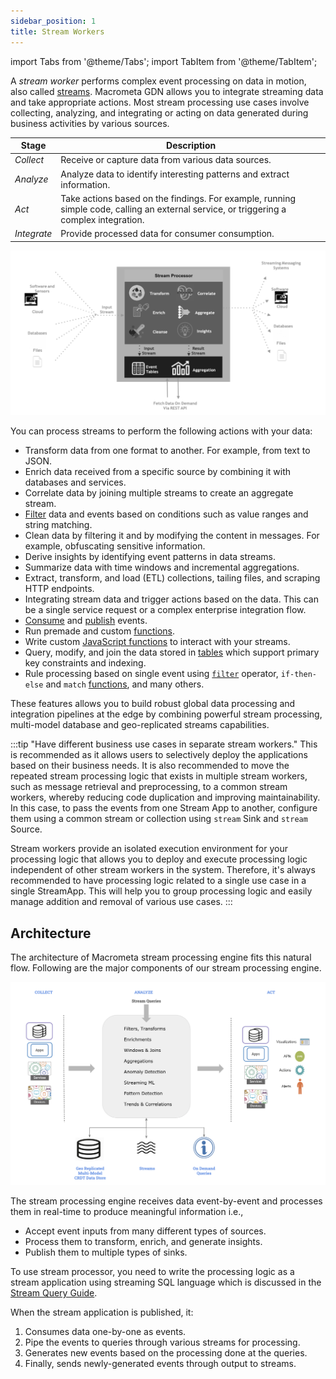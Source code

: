 ```yaml
---
sidebar_position: 1
title: Stream Workers
---
```


import Tabs from '@theme/Tabs';
import TabItem from '@theme/TabItem';

A _stream worker_ performs complex event processing on data in motion, also called [streams](../streams/index.md). Macrometa GDN allows you to integrate streaming data and take appropriate actions. Most stream processing use cases involve collecting, analyzing, and integrating or acting on data generated during business activities by various sources.

| Stage | Description |
|-------|-------------|
| _Collect_ | Receive or capture data from various data sources. |
| _Analyze_ | Analyze data to identify interesting patterns and extract information. |
| _Act_ | Take actions based on the findings. For example, running simple code, calling an external service, or triggering a complex integration. |
| _Integrate_ | Provide processed data for consumer consumption. |

![GDN Essentials](/img/gdn-cep-overview.png)

You can process streams to perform the following actions with your data:

- Transform data from one format to another. For example, from text to JSON.
- Enrich data received from a specific source by combining it with databases and services.
- Correlate data by joining multiple streams to create an aggregate stream.
- [Filter](query-guide/query.md#filter) data and events based on conditions such as value ranges and string matching.
- Clean data by filtering it and by modifying the content in messages. For example, obfuscating sensitive information.
- Derive insights by identifying event patterns in data streams.
- Summarize data with time windows and incremental aggregations.
- Extract, transform, and load (ETL) collections, tailing files, and scraping HTTP endpoints.
- Integrating stream data and trigger actions based on the data. This can be a single service request or a complex enterprise integration flow.
- [Consume](query-guide/stream.md#source) and [publish](query-guide/stream.md#sink) events.
- Run premade and custom [functions](query-guide/functions/index.md).
- Write custom [JavaScript functions](query-guide/script.md) to interact with your streams.
- Query, modify, and join the data stored in [tables](query-guide/table-collection.md) which support primary key constraints and indexing.
- Rule processing based on single event using [`filter`](query-guide/query.md#filter) operator, `if-then-else` and `match` [functions](query-guide/query.md#function), and many others.

These features allows you to build robust global data processing and integration pipelines at the edge by combining powerful stream processing, multi-model database and geo-replicated streams capabilities.

:::tip
"Have different business use cases in separate stream workers."
This is recommended as it allows users to selectively deploy the applications based on their business needs. It is also recommended to move the repeated stream processing logic that exists in multiple stream workers, such as message retrieval and preprocessing, to a common stream workers, whereby reducing code duplication and improving maintainability. In this case, to pass the events from one Stream App to another, configure them using a common stream or collection using `stream` Sink and `stream` Source.

Stream workers provide an isolated execution environment for your processing logic that allows you to deploy and execute processing logic independent of other stream workers in the system. Therefore, it's always recommended to have processing logic related to a single use case in a single StreamApp. This will help you to group processing logic and easily manage addition and removal of various use cases.
:::

## Architecture

The architecture of Macrometa stream processing engine fits this natural flow. Following are the major components of our stream processing engine.

![Stream Processing Architecture](/img/cep-overview.png)

The stream processing engine receives data event-by-event and processes them in real-time to produce meaningful information i.e.,

- Accept event inputs from many different types of sources.
- Process them to transform, enrich, and generate insights.
- Publish them to multiple types of sinks.

To use stream processor, you need to write the processing logic as a stream application using streaming SQL language which is discussed in the [Stream Query Guide](query-guide/index.md).

When the stream application is published, it:

1. Consumes data one-by-one as events.
2. Pipe the events to queries through various streams for processing.
3. Generates new events based on the processing done at the queries.
4. Finally, sends newly-generated events through output to streams.